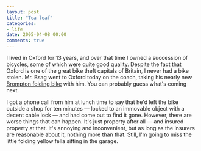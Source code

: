 ```yaml
---
layout: post
title: "Tea leaf"
categories:
- life
date: 2005-04-08 00:00
comments: true
---
```


<p>I lived in Oxford for 13 years, and over that time I owned a succession of bicycles, some of which were quite good quality. Despite the fact that Oxford is one of the great bike theft capitals of Britain, I never had a bike stolen. Mr. Bsag went to Oxford today on the coach, taking his nearly new <a href="http://www.rousette.org.uk/blog/archives/2004/10/26/the-art-of-bike-folding/">Brompton folding bike</a> with him. You can probably guess what's coming next.</p>

<p>I got a phone call from him at lunch time to say that he'd left the bike outside a shop for ten minutes &mdash; locked to an immovable object with a decent cable lock &mdash; and had come out to find it gone. However, there are worse things that can happen. It's just property after all &mdash; and insured property at that. It's annoying and inconvenient, but as long as the insurers are reasonable about it, nothing more than that. Still, I'm going to miss the little folding yellow fella sitting in the garage.</p>



